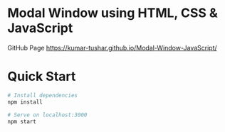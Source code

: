 # Modal Window using HTML, CSS & JavaScript

GitHub Page https://kumar-tushar.github.io/Modal-Window-JavaScript/

# Quick Start
``` bash
# Install dependencies
npm install

# Serve on localhost:3000
npm start
```
